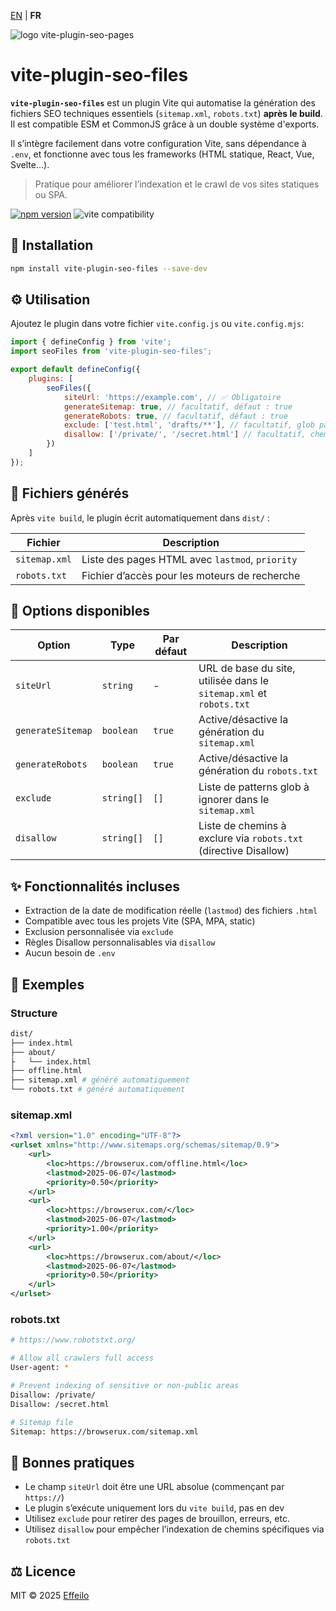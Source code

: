 [EN](../README.md) | **FR**

<div>
  <img src="https://browserux.com/assets/img/logo/logo-vite-plugin-seo-pages.png" alt="logo vite-plugin-seo-pages"/>
</div>

# vite-plugin-seo-files

**`vite-plugin-seo-files`** est un plugin Vite qui automatise la génération des fichiers SEO techniques essentiels (`sitemap.xml`, `robots.txt`) **après le build**. Il est compatible ESM et CommonJS grâce à un double système d'exports.

Il s’intègre facilement dans votre configuration Vite, sans dépendance à `.env`, et fonctionne avec tous les frameworks (HTML statique, React, Vue, Svelte…).

> Pratique pour améliorer l’indexation et le crawl de vos sites statiques ou SPA.

[![npm version](https://img.shields.io/npm/v/vite-plugin-seo-files.svg)](https://www.npmjs.com/package/vite-plugin-seo-files)
![vite compatibility](https://img.shields.io/badge/Vite-4%2B%20%7C%205%2B-646CFF.svg?logo=vite&logoColor=white)


## 🚀 Installation

```bash
npm install vite-plugin-seo-files --save-dev
```

## ⚙️ Utilisation

Ajoutez le plugin dans votre fichier `vite.config.js` ou `vite.config.mjs`:

```js
import { defineConfig } from 'vite';
import seoFiles from 'vite-plugin-seo-files';

export default defineConfig({
    plugins: [
        seoFiles({
            siteUrl: 'https://example.com', // ✅ Obligatoire
            generateSitemap: true, // facultatif, défaut : true
            generateRobots: true, // facultatif, défaut : true
            exclude: ['test.html', 'drafts/**'], // facultatif, glob patterns
            disallow: ['/private/', '/secret.html'] // facultatif, chemins à exclure dans robots.txt
        })
    ]
});
```

## 🧾 Fichiers générés

Après `vite build`, le plugin écrit automatiquement dans `dist/` :

| Fichier        | Description                                     |
|----------------|-------------------------------------------------|
| `sitemap.xml`  | Liste des pages HTML avec `lastmod`, `priority` |
| `robots.txt`   | Fichier d’accès pour les moteurs de recherche   |

## 🔧 Options disponibles

| Option            | Type       | Par défaut | Description                                                         |
|-------------------|------------|------------|---------------------------------------------------------------------|
| `siteUrl`         | `string`   | -          | URL de base du site, utilisée dans le `sitemap.xml` et `robots.txt` |
| `generateSitemap` | `boolean`  | `true`     | Active/désactive la génération du `sitemap.xml`                     |
| `generateRobots`  | `boolean`  | `true`     | Active/désactive la génération du `robots.txt`                      |
| `exclude`         | `string[]` | `[]`       | Liste de patterns glob à ignorer dans le `sitemap.xml`              |
| `disallow`        | `string[]` | `[]`       | Liste de chemins à exclure via `robots.txt` (directive Disallow)    |

## ✨ Fonctionnalités incluses

- Extraction de la date de modification réelle (`lastmod`) des fichiers `.html`
- Compatible avec tous les projets Vite (SPA, MPA, static)
- Exclusion personnalisée via `exclude`
- Règles Disallow personnalisables via `disallow`
- Aucun besoin de `.env` 

## 📁 Exemples

### Structure

```bash
dist/
├── index.html
├── about/
├   └── index.html
├── offline.html
├── sitemap.xml # généré automatiquement
└── robots.txt # généré automatiquement
```

### sitemap.xml

```xml
<?xml version="1.0" encoding="UTF-8"?>
<urlset xmlns="http://www.sitemaps.org/schemas/sitemap/0.9">
    <url>
        <loc>https://browserux.com/offline.html</loc>
        <lastmod>2025-06-07</lastmod>
        <priority>0.50</priority>
    </url>
    <url>
        <loc>https://browserux.com/</loc>
        <lastmod>2025-06-07</lastmod>
        <priority>1.00</priority>
    </url>
    <url>
        <loc>https://browserux.com/about/</loc>
        <lastmod>2025-06-07</lastmod>
        <priority>0.50</priority>
    </url>
</urlset>
```

### robots.txt

```bash
# https://www.robotstxt.org/

# Allow all crawlers full access
User-agent: *

# Prevent indexing of sensitive or non-public areas
Disallow: /private/
Disallow: /secret.html

# Sitemap file
Sitemap: https://browserux.com/sitemap.xml
```

## 📌 Bonnes pratiques

- Le champ `siteUrl` doit être une URL absolue (commençant par `https://`)
- Le plugin s’exécute uniquement lors du `vite build`, pas en dev
- Utilisez `exclude` pour retirer des pages de brouillon, erreurs, etc.
- Utilisez `disallow` pour empêcher l’indexation de chemins spécifiques via `robots.txt`

## ⚖️ Licence

MIT © 2025 [Effeilo](https://github.com/Effeilo)